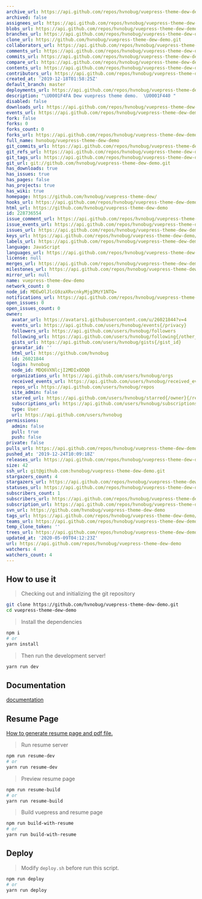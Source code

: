 ```yaml
---
archive_url: https://api.github.com/repos/hvnobug/vuepress-theme-dew-demo/{archive_format}{/ref}
archived: false
assignees_url: https://api.github.com/repos/hvnobug/vuepress-theme-dew-demo/assignees{/user}
blobs_url: https://api.github.com/repos/hvnobug/vuepress-theme-dew-demo/git/blobs{/sha}
branches_url: https://api.github.com/repos/hvnobug/vuepress-theme-dew-demo/branches{/branch}
clone_url: https://github.com/hvnobug/vuepress-theme-dew-demo.git
collaborators_url: https://api.github.com/repos/hvnobug/vuepress-theme-dew-demo/collaborators{/collaborator}
comments_url: https://api.github.com/repos/hvnobug/vuepress-theme-dew-demo/comments{/number}
commits_url: https://api.github.com/repos/hvnobug/vuepress-theme-dew-demo/commits{/sha}
compare_url: https://api.github.com/repos/hvnobug/vuepress-theme-dew-demo/compare/{base}...{head}
contents_url: https://api.github.com/repos/hvnobug/vuepress-theme-dew-demo/contents/{+path}
contributors_url: https://api.github.com/repos/hvnobug/vuepress-theme-dew-demo/contributors
created_at: '2019-12-18T01:58:25Z'
default_branch: master
deployments_url: https://api.github.com/repos/hvnobug/vuepress-theme-dew-demo/deployments
description: "\U0001F4FA Dew vuepress theme demo.  \U0001F440 "
disabled: false
downloads_url: https://api.github.com/repos/hvnobug/vuepress-theme-dew-demo/downloads
events_url: https://api.github.com/repos/hvnobug/vuepress-theme-dew-demo/events
fork: false
forks: 0
forks_count: 0
forks_url: https://api.github.com/repos/hvnobug/vuepress-theme-dew-demo/forks
full_name: hvnobug/vuepress-theme-dew-demo
git_commits_url: https://api.github.com/repos/hvnobug/vuepress-theme-dew-demo/git/commits{/sha}
git_refs_url: https://api.github.com/repos/hvnobug/vuepress-theme-dew-demo/git/refs{/sha}
git_tags_url: https://api.github.com/repos/hvnobug/vuepress-theme-dew-demo/git/tags{/sha}
git_url: git://github.com/hvnobug/vuepress-theme-dew-demo.git
has_downloads: true
has_issues: true
has_pages: false
has_projects: true
has_wiki: true
homepage: https://github.com/hvnobug/vuepress-theme-dew/
hooks_url: https://api.github.com/repos/hvnobug/vuepress-theme-dew-demo/hooks
html_url: https://github.com/hvnobug/vuepress-theme-dew-demo
id: 228736554
issue_comment_url: https://api.github.com/repos/hvnobug/vuepress-theme-dew-demo/issues/comments{/number}
issue_events_url: https://api.github.com/repos/hvnobug/vuepress-theme-dew-demo/issues/events{/number}
issues_url: https://api.github.com/repos/hvnobug/vuepress-theme-dew-demo/issues{/number}
keys_url: https://api.github.com/repos/hvnobug/vuepress-theme-dew-demo/keys{/key_id}
labels_url: https://api.github.com/repos/hvnobug/vuepress-theme-dew-demo/labels{/name}
language: JavaScript
languages_url: https://api.github.com/repos/hvnobug/vuepress-theme-dew-demo/languages
license: null
merges_url: https://api.github.com/repos/hvnobug/vuepress-theme-dew-demo/merges
milestones_url: https://api.github.com/repos/hvnobug/vuepress-theme-dew-demo/milestones{/number}
mirror_url: null
name: vuepress-theme-dew-demo
network_count: 0
node_id: MDEwOlJlcG9zaXRvcnkyMjg3MzY1NTQ=
notifications_url: https://api.github.com/repos/hvnobug/vuepress-theme-dew-demo/notifications{?since,all,participating}
open_issues: 0
open_issues_count: 0
owner:
  avatar_url: https://avatars1.githubusercontent.com/u/26021844?v=4
  events_url: https://api.github.com/users/hvnobug/events{/privacy}
  followers_url: https://api.github.com/users/hvnobug/followers
  following_url: https://api.github.com/users/hvnobug/following{/other_user}
  gists_url: https://api.github.com/users/hvnobug/gists{/gist_id}
  gravatar_id: ''
  html_url: https://github.com/hvnobug
  id: 26021844
  login: hvnobug
  node_id: MDQ6VXNlcjI2MDIxODQ0
  organizations_url: https://api.github.com/users/hvnobug/orgs
  received_events_url: https://api.github.com/users/hvnobug/received_events
  repos_url: https://api.github.com/users/hvnobug/repos
  site_admin: false
  starred_url: https://api.github.com/users/hvnobug/starred{/owner}{/repo}
  subscriptions_url: https://api.github.com/users/hvnobug/subscriptions
  type: User
  url: https://api.github.com/users/hvnobug
permissions:
  admin: false
  pull: true
  push: false
private: false
pulls_url: https://api.github.com/repos/hvnobug/vuepress-theme-dew-demo/pulls{/number}
pushed_at: '2019-12-24T10:09:18Z'
releases_url: https://api.github.com/repos/hvnobug/vuepress-theme-dew-demo/releases{/id}
size: 42
ssh_url: git@github.com:hvnobug/vuepress-theme-dew-demo.git
stargazers_count: 4
stargazers_url: https://api.github.com/repos/hvnobug/vuepress-theme-dew-demo/stargazers
statuses_url: https://api.github.com/repos/hvnobug/vuepress-theme-dew-demo/statuses/{sha}
subscribers_count: 1
subscribers_url: https://api.github.com/repos/hvnobug/vuepress-theme-dew-demo/subscribers
subscription_url: https://api.github.com/repos/hvnobug/vuepress-theme-dew-demo/subscription
svn_url: https://github.com/hvnobug/vuepress-theme-dew-demo
tags_url: https://api.github.com/repos/hvnobug/vuepress-theme-dew-demo/tags
teams_url: https://api.github.com/repos/hvnobug/vuepress-theme-dew-demo/teams
temp_clone_token: ''
trees_url: https://api.github.com/repos/hvnobug/vuepress-theme-dew-demo/git/trees{/sha}
updated_at: '2020-05-09T04:12:23Z'
url: https://api.github.com/repos/hvnobug/vuepress-theme-dew-demo
watchers: 4
watchers_count: 4
---
```


## How to use it 

> Checking out and initializing the git repository

```bash
git clone https://github.com/hvnobug/vuepress-theme-dew-demo.git
cd vuepress-theme-dew-demo
```

> Install the dependencies

```bash
npm i
# or
yarn install
```

> Then run the development server!

```bash
yarn run dev
```

## Documentation

[documentation](https://hvnobug.com/pages/theme-document/)


## Resume Page

[How to generate resume page and pdf file.](https://hvnobug.com/pages/theme-document/optional/resume.html)


> Run resume server

```bash
npm run resume-dev
# or 
yarn run resume-dev
```

> Preview resume page

```bash
npm run resume-build
# or 
yarn run resume-build
```

> Build vuepress and resume page

```bash
npm run build-with-resume
# or 
yarn run build-with-resume
```
## Deploy

> Modify `deploy.sh` before run this script.

```bash
npm run deploy
# or
yarn run deploy
```
